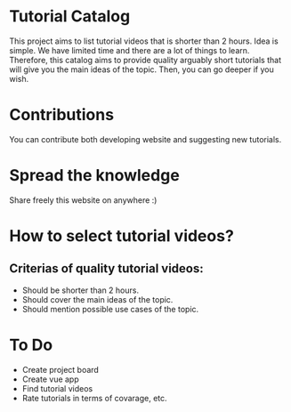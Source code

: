 # Tutorial Catalog
This project aims to list tutorial videos that is shorter than 2 hours. Idea is simple. We have limited time and there are a lot of things to learn. Therefore, this catalog aims to provide quality arguably short tutorials that will give you the main ideas of the topic. Then, you can go deeper if you wish.

# Contributions
You can contribute both developing website and suggesting new tutorials.

# Spread the knowledge
Share freely this website on anywhere :)

# How to select tutorial videos?
## Criterias of quality tutorial videos:
- Should be shorter than 2 hours.
- Should cover the main ideas of the topic.
- Should mention possible use cases of the topic.

# To Do
- Create project board
- Create vue app
- Find tutorial videos
- Rate tutorials in terms of covarage, etc.
